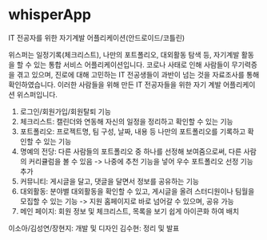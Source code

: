 # whisperApp
IT 전공자를 위한 자기계발 어플리케이션(안드로이드/코틀린)

위스퍼는 일정기록(체크리스트), 나만의 포트폴리오, 대외활동 탐색 등, 자기계발 활동을 할 수 있는 통합 서비스 어플리케이션입니다.
코로나 사태로 인해 사람들이 무기력증을 겪고 있으며, 진로에 대해 고민하는 IT 전공생들이 과반이 넘는 것을 자료조사를 통해 확인하였습니다.
이러한 사람들을 위해 만든 IT 전공자들을 위한 자기 계발 어플리케이션 위스퍼입니다.

1. 로그인/회원가입/회원탈퇴 기능
2. 체크리스트: 캘린더와 연동해 자신의 일정을 정리하고 확인할 수 있는 기능
3. 포트폴리오: 프로젝트명, 팀 구성, 날짜, 내용 등 나만의 포트폴리오를 기록하고 확인할 수 있는 기능
4. 명예의 전당: 다른 사람들의 포트폴리오 중 하나를 선정해 보여줌으로써, 다른 사람의 커리큘럼을 볼 수 있음
    -> 나중에 추천 기능을 넣어 우수 포트폴리오 선정 기능 추가
5. 커뮤니티: 게시글을 달고, 댓글을 달면서 정보를 공유하는 기능
6. 대외활동: 분야별 대외활동을 확인할 수 있고, 게시글을 올려 스터디원이나 팀월을 모집할 수 있는 기능
    -> 지원 홈페이지로 바로 넘어갈 수 있으며, 공유 가능
7. 메인 페이지: 회원 정보 및 체크리스트, 목록을 보기 쉽게 아이콘화 하여 배치

이소아/김성연/장현지: 개발 및 디자인
김수현: 정리 및 발표
